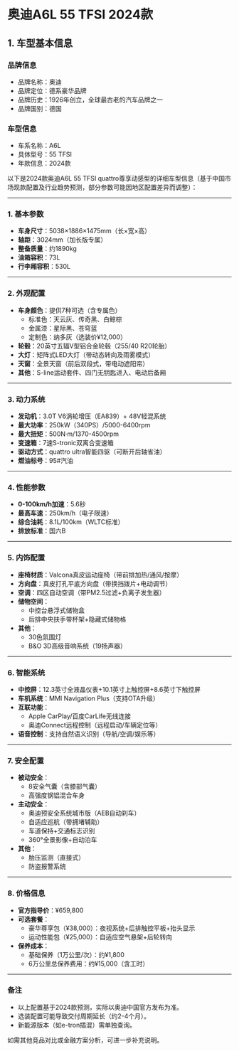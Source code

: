 
# 奥迪A6L 55 TFSI 2024款
## 1. 车型基本信息
### 品牌信息
- 品牌名称：奥迪
- 品牌定位：德系豪华品牌
- 品牌历史：1926年创立，全球最古老的汽车品牌之一
- 品牌国别：德国

### 车型信息
- 车系名称：A6L
- 具体型号：55 TFSI
- 年款信息：2024款

以下是2024款奥迪A6L 55 TFSI quattro尊享动感型的详细车型信息（基于中国市场现款配置及行业趋势预测，部分参数可能因地区配置差异而调整）：

---

### **1. 基本参数**  
- **车身尺寸**：5038×1886×1475mm（长×宽×高）  
- **轴距**：3024mm（加长版专属）  
- **整备质量**：约1890kg  
- **油箱容积**：73L  
- **行李厢容积**：530L  

---

### **2. 外观配置**  
- **车身颜色**：提供7种可选（含专属色）  
  - 标准色：天云灰、传奇黑、白鲸棕  
  - 金属漆：星际黑、苍穹蓝  
  - 定制色：纳多灰（选装价¥12,000）  
- **轮毂**：20英寸五辐V型铝合金轮毂（255/40 R20轮胎）  
- **大灯**：矩阵式LED大灯（带动态转向及雨雾模式）  
- **天窗**：全景天窗（前后双段式，带电动遮阳帘）  
- **其他**：S-line运动套件、四门无钥匙进入、电动后备厢  

---

### **3. 动力系统**  
- **发动机**：3.0T V6涡轮增压（EA839）+ 48V轻混系统  
- **最大功率**：250kW（340PS）/5000-6400rpm  
- **最大扭矩**：500N·m/1370-4500rpm  
- **变速箱**：7速S-tronic双离合变速箱  
- **驱动方式**：quattro ultra智能四驱（可断开后轴省油）  
- **燃油标号**：95#汽油  

---

### **4. 性能参数**  
- **0-100km/h加速**：5.6秒  
- **最高车速**：250km/h（电子限速）  
- **综合油耗**：8.1L/100km（WLTC标准）  
- **排放标准**：国六B  

---

### **5. 内饰配置**  
- **座椅材质**：Valcona真皮运动座椅（带前排加热/通风/按摩）  
- **方向盘**：真皮打孔平底方向盘（带换挡拨片+电动调节）  
- **空调**：四区自动空调（带PM2.5过滤+负离子发生器）  
- **储物空间**：  
  - 中控台悬浮式储物盒  
  - 后排中央扶手带杯架+隐藏式储物格  
- **其他**：  
  - 30色氛围灯  
  - B&O 3D高级音响系统（19扬声器）  

---

### **6. 智能系统**  
- **中控屏**：12.3英寸全液晶仪表+10.1英寸上触控屏+8.6英寸下触控屏  
- **车机系统**：MMI Navigation Plus（支持OTA升级）  
- **互联功能**：  
  - Apple CarPlay/百度CarLife无线连接  
  - 奥迪Connect远程控制（远程启动/车辆定位等）  
- **语音控制**：支持自然语义识别（导航/空调/娱乐等）  

---

### **7. 安全配置**  
- **被动安全**：  
  - 8安全气囊（含膝部气囊）  
  - 高强度钢铝混合车身  
- **主动安全**：  
  - 奥迪预安全系统城市版（AEB自动刹车）  
  - 自适应巡航（带拥堵辅助）  
  - 车道保持+交通标志识别  
  - 360°全景影像+自动泊车  
- **其他**：  
  - 胎压监测（直接式）  
  - 防盗报警系统  

---

### **8. 价格信息**  
- **官方指导价**：¥659,800  
- **可选套餐**：  
  - 豪华尊享包（¥38,000）：夜视系统+后排触控平板+抬头显示  
  - 运动性能包（¥25,000）：自适应空气悬架+后轮转向  
- **保养成本**：  
  - 基础保养（1万公里/次）：约¥1,800  
  - 6万公里总保养费用：约¥15,000（含工时）  

---

### **备注**  
- 以上配置基于2024款预测，实际以奥迪中国官方发布为准。  
- 选装配置可能导致交付周期延长（约2-4个月）。  
- 新能源版本（如e-tron插混）需单独查询。  

如需其他竞品对比或金融方案分析，可进一步补充说明。
